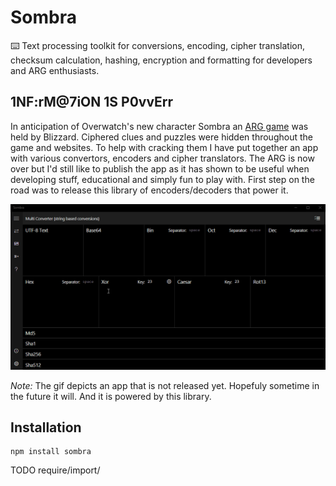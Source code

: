 # Sombra
⌨️ Text processing toolkit for conversions, encoding, cipher translation, checksum calculation, hashing, encryption and formatting for developers and ARG enthusiasts.

## 1NF:rM@7iON 1S P0vvErr

In anticipation of Overwatch's new character Sombra an [ARG game](https://wiki.gamedetectives.net/index.php?title=Sombra_ARG) was held by Blizzard. Ciphered clues and puzzles were hidden throughout the game and websites. To help with cracking them I have put together an app with various convertors, encoders and cipher translators. The ARG is now over but I'd still like to publish the app as it has shown to be useful when developing stuff, educational and simply fun to play with. First step on the road was to release this library of encoders/decoders that power it.

<p align="center">
  <img src="./app.gif">
</p>

*Note:* The gif depicts an app that is not released yet. Hopefuly sometime in the future it will. And it is powered by this library.

## Installation

```
npm install sombra
```

TODO require/import/<script>

## Features

### Convertors and translators

#### Text encoders

Numerical: Binary, Octal, Decimal, Hexadecimal, Base64, Custom radix

```js
sombra.bin.encode('boop').toString() // 01100010 01101111 01101111 01110000
sombra.bin.encodeToString('boop') // 01100010 01101111 01101111 01110000
sombra.bin.encodeToString('boop', '-') // 01100010-01101111-01101111-01110000
sombra.hex.encodeToString('boop', ':') // 62:6f:6f:70
```

Entity escapers: NCR (HTML entities), Unicode

```js
sombra.NcrDec.encode('<').toString('hex') // &#60;
sombra.Unicode.encode('💀').toString('hex') // U+1F480
```

### Ciphers

Ceasar, clock, atbash, A1-Z26, morse code, and many more in the works or with preliminary implementation.

```js
sombra.caesar.encodeToString('Avocados are useless.') // Xslzxalp xob rpbibpp.
sombra.morse.encodeToString('hello') // .... . .-.. .-.. ---
```

#### Checksums

CRC-16, CRC-32, xor, 2's complement, sum

```js
sombra.crc32.encode('Avocados are useless.').toString('hex') // 71b3f376
sombra.crc32.encodeToString('Avocados are useless.') // 71b3f376
sombra.twosComplement.encodeToString('Avocados are useless.') // 26
```

#### Hashing algorithms

SHA-1, SHA-256, SHA-384, SHA-512, MD5 (where available)

```js
var promise = sombra.Sha256.encode('Information is power')
promise.then(buffer => buffer.toString('hex'))
// c5a207aeb567728a4650ee49839a1007ac5bc1d9b09f4140de0bca658f2e05a7

```

*Note:* Web Crypto API does not support MD5 in browsers. It is only available in Node and UWP.

### Isomorphic

This library can be used in both Node and browser. Even in UWP.

Data is is handled in `Buffer`s in Node or (in browser) if the `buffer` module [polyfill](https://github.com/feross/buffer) is used. Otherwise Sombra falls back to `Uint8Array` and all methods will accept and return `Uint8Array`.

Similarly `crypto` module is used in Node, Web Crypto API in browsers and `Windows.Security.Cryptography` namespace in UWP Windows apps.

### Streams

All encoders/decoders are not only static methods on the class but the class itself is a `Transform` stream (where available) so you can `.pipe()` data through.

and it also has `.update()`/`.digest()` methods.

```js
myReadStreamFromString('boop')
	// converts 'boop' to 'yllm'
	.pipe(new sombra.caesar.Encoder)
	// converts 'yllm' to '-.-- .-.. .-.. --'
	.pipe(new sombra.morse.Encoder)
	// hashes '-.-- .-.. .-.. --' to <Buffer eb 5c f0 a3 90 a1 88 98 38 dc ..>
	.pipe(new sombra.sha256.Encoder)
	// prints out the buffer as string 'eb5cf0a390a1889838dc1d870ff44aff05d440e9348a8f7308770db56939a551'
	.pipe(myConsoleWriteStream('hex'))
```


## API

Not stabilized yet but the examples from above work just fine.

Work in progress. More sugar incoming.


## Plans for the future

* Finalizing API that's simple and sugar-coated.
* More ciphers - Vigenere, rot13 (and variations), xor, bifid, etc... Some are already in works from before.
* CRC variants (modbus, xmodem, kermit, etc...)

- [ ] Vigenere cipher
- [ ] ROT13 cipher
- [ ] ROT13 variants
- [ ] XOR cipher
- [ ] Bifid cipher
- [ ] Leet speak
- [ ] BCD encoding
- [ ] Unicode and NCR encoding
- [x] HTML/XML entity escaping
- [ ] url / percentage encoding
- [x] properly handling and escaping UTF-8 & UTF-16


## Note on special characters

Sombra, just like Browser's TextEncoder API or Node's Buffer (by default) works with Utf8 formatted strings. That means special characters will become represented by two or more bytes bytes. For example `§ = <Buffer c2 a7>` and `💀 = <Buffer f0 9f 92 80>`

<p align="center">
  <img src="./sombra.jpg">
</p>

## Credits

Made by Mike Kovařík, Mutiny.cz